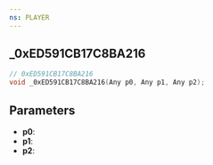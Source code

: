 ```yaml
---
ns: PLAYER
---
```

## _0xED591CB17C8BA216

```c
// 0xED591CB17C8BA216
void _0xED591CB17C8BA216(Any p0, Any p1, Any p2);
```

## Parameters
* **p0**:
* **p1**:
* **p2**:
